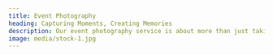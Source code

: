```yaml
---
title: Event Photography
heading: Capturing Moments, Creating Memories
description: Our event photography service is about more than just taking pictures; it's about capturing moments and creating lasting memories. We understand that events are more than gatherings; they're experiences. Our skilled photographers have the expertise to not only capture the essence of your events but also to create stories through their lenses. We transform moments into memories, and experiences into narratives. Whether it's a corporate event, a product launch, or a promotional activity, we ensure that every photograph tells a tale.
image: media/stock-1.jpg
---
```

